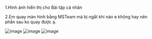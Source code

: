 1.Hình ảnh hiển thị cho Bài tập cá nhân

2.Em quay màn hình bằng MSTeam mà bị ngắt khi nào e không hay nên phần sau ko quay được ạ.

![image](https://github.com/user-attachments/assets/33004c27-d129-4fdb-9346-68cf4c6fe308)
![image](https://github.com/user-attachments/assets/863f2af6-082a-4274-a889-0dbb3b1562ac)
![image](https://github.com/user-attachments/assets/802112a0-2a9a-4b75-aaae-d214f300036e)



